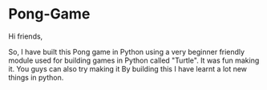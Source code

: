 # Pong-Game
Hi friends,

So, I have built this Pong game in Python using a very beginner friendly module used for building games in Python called "Turtle".
It was fun making it. 
You guys can also try making it
By building this I have learnt a lot new things in python.
